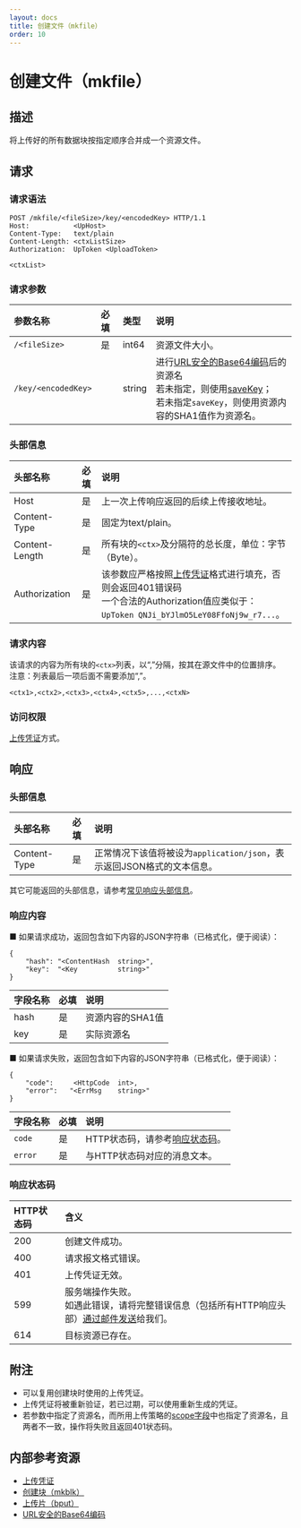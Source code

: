 ```yaml
---
layout: docs
title: 创建文件（mkfile）
order: 10
---
```


<a id="mkfile"></a>
# 创建文件（mkfile）

<a id="mkfile-description"></a>
## 描述

将上传好的所有数据块按指定顺序合并成一个资源文件。  

<a id="mkfile-request"></a>
## 请求

<a id="mkfile-request-syntax"></a>
### 请求语法

```
POST /mkfile/<fileSize>/key/<encodedKey> HTTP/1.1
Host:           <UpHost>
Content-Type:   text/plain
Content-Length: <ctxListSize>
Authorization:  UpToken <UploadToken>

<ctxList>
```

<a id="mkfile-request-params"></a>
### 请求参数

参数名称            | 必填 | 类型   | 说明
:------------------ | :--- | :----- | :------------------------------
`/<fileSize>`       | 是   | int64  | 资源文件大小。
`/key/<encodedKey>` |      | string | 进行[URL安全的Base64编码][urlsafeBase64Href]后的资源名<br>若未指定，则使用[saveKey](../security/put-policy.html#put-policy-save-key)；<br>若未指定`saveKey`，则使用资源内容的SHA1值作为资源名。

<a id="mkfile-request-headers"></a>
### 头部信息

头部名称       | 必填 | 说明
:------------- | :--- | :----------------------------------------
Host           | 是   | 上一次上传响应返回的后续上传接收地址。
Content-Type   | 是   | 固定为text/plain。
Content-Length | 是   | 所有块的`<ctx>`及分隔符的总长度，单位：字节（Byte）。
Authorization  | 是   | 该参数应严格按照[上传凭证][uploadTokenHref]格式进行填充，否则会返回401错误码<br>一个合法的Authorization值应类似于：`UpToken QNJi_bYJlmO5LeY08FfoNj9w_r7...`。

<a id="mkfile-request-body"></a>
### 请求内容

该请求的内容为所有块的`<ctx>`列表，以“,”分隔，按其在源文件中的位置排序。  
注意：列表最后一项后面不需要添加“,”。

```
<ctx1>,<ctx2>,<ctx3>,<ctx4>,<ctx5>,...,<ctxN>
```

<a id="mkfile-request-auth"></a>
### 访问权限

[上传凭证][uploadTokenHref]方式。

<a id="mkfile-response"></a>
## 响应

<a id="mkfile-response-headers"></a>
### 头部信息

头部名称      | 必填 | 说明                              
:------------ | :--- | :--------------------------------------------------------------------
Content-Type  | 是   | 正常情况下该值将被设为`application/json`，表示返回JSON格式的文本信息。

其它可能返回的头部信息，请参考[常见响应头部信息][commonHttpResponseHeaderHref]。

<a id="mkfile-response-body"></a>
### 响应内容

■ 如果请求成功，返回包含如下内容的JSON字符串（已格式化，便于阅读）：  

```
{
	"hash": "<ContentHash  string>", 
    "key":  "<Key          string>"
}
```

字段名称       | 必填 | 说明
:------------- | :--- | :------------------------------
hash           | 是   | 资源内容的SHA1值
key            | 是   | 实际资源名

■ 如果请求失败，返回包含如下内容的JSON字符串（已格式化，便于阅读）：  

```
{
	"code":     <HttpCode  int>, 
    "error":   "<ErrMsg    string>"
}
```

字段名称     | 必填 | 说明                              
:----------- | :--- | :--------------------------------------------------------------------
`code`       | 是   | HTTP状态码，请参考[响应状态码](#mkfile-response-status)。
`error`      | 是   | 与HTTP状态码对应的消息文本。

<a id="mkfile-response-status"></a>
### 响应状态码

HTTP状态码 | 含义
:--------- | :--------------------------
200        | 创建文件成功。
400	       | 请求报文格式错误。
401        | 上传凭证无效。
599	       | 服务端操作失败。<br>如遇此错误，请将完整错误信息（包括所有HTTP响应头部）[通过邮件发送][sendBugReportHref]给我们。
614        | 目标资源已存在。

<a id="mkfile-remarks"></a>
## 附注

- 可以复用创建块时使用的上传凭证。  
- 上传凭证将被重新验证，若已过期，可以使用重新生成的凭证。  
- 若参数中指定了资源名，而所用上传策略的[scope字段](../security/put-policy.html#put-policy-scope)中也指定了资源名，且两者不一致，操作将失败且返回401状态码。

<a id="mkfile-internal-resources"></a>
## 内部参考资源

- [上传凭证][uploadTokenHref]
- [创建块（mkblk）](mkblk.html)
- [上传片（bput）](bput.html)
- [URL安全的Base64编码][urlsafeBase64Href]

[sendBugReportHref]:            mailto:support@qiniu.com?subject=599错误日志     "发送错误报告"
[uploadTokenHref]:              ../security/upload-token.html                    "上传凭证"
[commonHttpResponseHeaderHref]: ../extended-headers.html                         "常见响应头部信息"
[urlsafeBase64Href]: ../../overview/appendix.html#urlsafe-base64 "URL安全的Base64编码"
